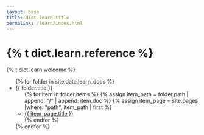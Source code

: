 ```yaml
---
layout: base
title: dict.learn.title
permalink: /learn/index.html
---
```


# {% t dict.learn.reference %}

{% t dict.learn.welcome %}

<ul  class="list-unstyled" dir="ltr">
{% for folder in site.data.learn_docs %}
  <li>{{ folder.title }}
    <ul class="">
    {% for item in folder.items %}
    {% assign item_path = folder.path | append: "/" | append: item.doc %}
    {% assign item_page = site.pages |where: "path", item_path | first %}
        <li><a href="{{ item_page.permalink }}">{{ item_page.title }}</a></li>
    {% endfor %}
    </ul>
  </li>
{% endfor %}
</ul>
